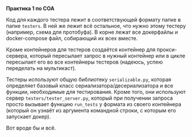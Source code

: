 **Практика 1 по СОА**

Код для каждого тестера лежит в соответствующей формату папке в папке `testers`. В ней же лежит всё остальное, что нужно этому тестеру (например, схема для протобуфа). В корне лежат все докерфайлы и docker-compose файл, собирающий их всех вместе.

Кроме контейнеров для тестеров создаётся контейнер для прокси-сервера, который пересылает запрос в нужный контейнер или в цикле пересылает его во все контейнеры тестеров (надеюсь, успею переделать на мультикаст).

Тестеры используют общую библиотеку `serializable.py`, которая определяет базовый класс сериализатора/десериализатора и все функции, необходимые для тестирования. Кроме того, они используют сервер `testers/tester_server.py`, который при получении запроса просто вызывает функцию `run_tests` у формата из своего контейнера (который он узнаёт из аргумента командной строки, с которым его запускает докер).

Вот вроде бы и всё.